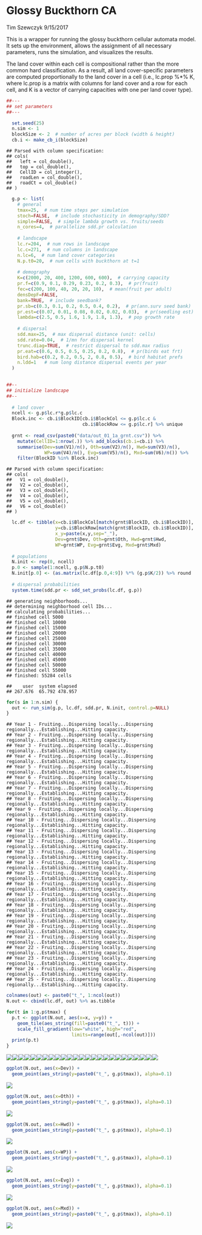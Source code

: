 Glossy Buckthorn CA
================
Tim Szewczyk
9/15/2017

This is a wrapper for running the glossy buckthorn cellular automata model. It sets up the environment, allows the assignment of all necessary parameters, runs the simulation, and visualizes the results.

The land cover within each cell is compositional rather than the more common hard classification. As a result, all land cover-specific parameters are computed proportionally to the land cover in a cell (i.e., lc.prop %\*% K, where lc.prop is a matrix with columns for land cover and a row for each cell, and K is a vector of carrying capacities with one per land cover type).

``` r
##---
## set parameters
##---

  set.seed(25)
  n.sim <- 1
  blockSize <- 2  # number of acres per block (width & height)
  cb.i <- make_cb_i(blockSize)
```

    ## Parsed with column specification:
    ## cols(
    ##   left = col_double(),
    ##   top = col_double(),
    ##   CellID = col_integer(),
    ##   roadLen = col_double(),
    ##   roadCt = col_double()
    ## )

``` r
  g.p <- list(
    # general
    tmax=25,  # num time steps per simulation
    stoch=FALSE,  # include stochasticity in demography/SDD?
    simple=FALSE,  # simple lambda growth vs. fruits/seeds
    n_cores=4,  # parallelize sdd.pr calculation
    
    # landscape
    lc.r=204,  # num rows in landscape
    lc.c=271,  # num columns in landscape
    n.lc=6,  # num land cover categories
    N.p.t0=20,  # num cells with buckthorn at t=1
    
    # demography
    K=c(2000, 20, 400, 1200, 600, 600),  # carrying capacity
    pr.f=c(0.9, 0.1, 0.29, 0.23, 0.2, 0.3),  # pr(fruit)
    fec=c(200, 100, 40, 20, 20, 10),  # mean(fruit per adult)
    densDepF=FALSE,
    bank=TRUE,  # include seedbank?
    pr.sb=c(0.3, 0.1, 0.2, 0.5, 0.4, 0.2),  # pr(ann.surv seed bank)
    pr.est=c(0.07, 0.01, 0.08, 0.02, 0.02, 0.03),  # pr(seedling est)
    lambda=c(2.5, 0.5, 1.6, 1.9, 1.8, 1.3),  # pop growth rate
    
    # dispersal
    sdd.max=25,  # max dispersal distance (unit: cells)
    sdd.rate=0.04,  # 1/mn for dispersal kernel
    trunc.diag=TRUE,  # restrict dispersal to sdd.max radius
    pr.eat=c(0.6, 0.5, 0.5, 0.25, 0.2, 0.8),  # pr(birds eat frt)
    bird.hab=c(0.2, 0.2, 0.5, 2, 0.8, 0.5),  # bird habitat prefs
    n.ldd=1   # num long distance dispersal events per year
  )
  

##--
## initialize landscape
##--
  
  # land cover
  ncell <- g.p$lc.r*g.p$lc.c
  Block.inc <- cb.i$BlockID[cb.i$BlockCol <= g.p$lc.c &
                            cb.i$BlockRow <= g.p$lc.r] %>% unique
  
  grnt <- read_csv(paste0("data/out_01_1a_grnt.csv")) %>% 
    mutate(CellID=1:nrow(.)) %>% add_blocks(cb.i=cb.i) %>% 
    summarise(Dev=sum(V1)/n(), Oth=sum(V2)/n(), Hwd=sum(V3)/n(), 
              WP=sum(V4)/n(), Evg=sum(V5)/n(), Mxd=sum(V6)/n()) %>%
    filter(BlockID %in% Block.inc) 
```

    ## Parsed with column specification:
    ## cols(
    ##   V1 = col_double(),
    ##   V2 = col_double(),
    ##   V3 = col_double(),
    ##   V4 = col_double(),
    ##   V5 = col_double(),
    ##   V6 = col_double()
    ## )

``` r
  lc.df <- tibble(x=cb.i$BlockCol[match(grnt$BlockID, cb.i$BlockID)],
                  y=cb.i$BlockRow[match(grnt$BlockID, cb.i$BlockID)],
                  x_y=paste(x,y,sep="_"),
                  Dev=grnt$Dev, Oth=grnt$Oth, Hwd=grnt$Hwd,
                  WP=grnt$WP, Evg=grnt$Evg, Mxd=grnt$Mxd)
  
  # populations
  N.init <- rep(0, ncell)
  p.0 <- sample(1:ncell, g.p$N.p.t0)
  N.init[p.0] <- (as.matrix(lc.df[p.0,4:9]) %*% (g.p$K/2)) %>% round
  
  # dispersal probabilities
  system.time(sdd.pr <- sdd_set_probs(lc.df, g.p))
```

    ## generating neighborhoods...
    ## determining neighborhood cell IDs...
    ## calculating probabilities...
    ## finished cell 5000 
    ## finished cell 10000 
    ## finished cell 15000 
    ## finished cell 20000 
    ## finished cell 25000 
    ## finished cell 30000 
    ## finished cell 35000 
    ## finished cell 40000 
    ## finished cell 45000 
    ## finished cell 50000 
    ## finished cell 55000 
    ## finished: 55284 cells

    ##    user  system elapsed 
    ## 267.676  65.792 478.957

``` r
for(s in 1:n.sim) {
  out <- run_sim(g.p, lc.df, sdd.pr, N.init, control.p=NULL)
}
```

    ## Year 1 - Fruiting...Dispersing locally...Dispersing regionally...Establishing...Hitting capacity.
    ## Year 2 - Fruiting...Dispersing locally...Dispersing regionally...Establishing...Hitting capacity.
    ## Year 3 - Fruiting...Dispersing locally...Dispersing regionally...Establishing...Hitting capacity.
    ## Year 4 - Fruiting...Dispersing locally...Dispersing regionally...Establishing...Hitting capacity.
    ## Year 5 - Fruiting...Dispersing locally...Dispersing regionally...Establishing...Hitting capacity.
    ## Year 6 - Fruiting...Dispersing locally...Dispersing regionally...Establishing...Hitting capacity.
    ## Year 7 - Fruiting...Dispersing locally...Dispersing regionally...Establishing...Hitting capacity.
    ## Year 8 - Fruiting...Dispersing locally...Dispersing regionally...Establishing...Hitting capacity.
    ## Year 9 - Fruiting...Dispersing locally...Dispersing regionally...Establishing...Hitting capacity.
    ## Year 10 - Fruiting...Dispersing locally...Dispersing regionally...Establishing...Hitting capacity.
    ## Year 11 - Fruiting...Dispersing locally...Dispersing regionally...Establishing...Hitting capacity.
    ## Year 12 - Fruiting...Dispersing locally...Dispersing regionally...Establishing...Hitting capacity.
    ## Year 13 - Fruiting...Dispersing locally...Dispersing regionally...Establishing...Hitting capacity.
    ## Year 14 - Fruiting...Dispersing locally...Dispersing regionally...Establishing...Hitting capacity.
    ## Year 15 - Fruiting...Dispersing locally...Dispersing regionally...Establishing...Hitting capacity.
    ## Year 16 - Fruiting...Dispersing locally...Dispersing regionally...Establishing...Hitting capacity.
    ## Year 17 - Fruiting...Dispersing locally...Dispersing regionally...Establishing...Hitting capacity.
    ## Year 18 - Fruiting...Dispersing locally...Dispersing regionally...Establishing...Hitting capacity.
    ## Year 19 - Fruiting...Dispersing locally...Dispersing regionally...Establishing...Hitting capacity.
    ## Year 20 - Fruiting...Dispersing locally...Dispersing regionally...Establishing...Hitting capacity.
    ## Year 21 - Fruiting...Dispersing locally...Dispersing regionally...Establishing...Hitting capacity.
    ## Year 22 - Fruiting...Dispersing locally...Dispersing regionally...Establishing...Hitting capacity.
    ## Year 23 - Fruiting...Dispersing locally...Dispersing regionally...Establishing...Hitting capacity.
    ## Year 24 - Fruiting...Dispersing locally...Dispersing regionally...Establishing...Hitting capacity.
    ## Year 25 - Fruiting...Dispersing locally...Dispersing regionally...Establishing...Hitting capacity.

``` r
colnames(out) <- paste0("t_", 1:ncol(out))
N.out <- cbind(lc.df, out) %>% as.tibble

for(t in 1:g.p$tmax) {
  p.t <- ggplot(N.out, aes(x=x, y=y)) + 
    geom_tile(aes_string(fill=paste0("t_", t))) + 
    scale_fill_gradient(low="white", high="red", 
                        limits=range(out[,-ncol(out)]))
  print(p.t)
}
```

![](ca_wrapper_files/figure-markdown_github-ascii_identifiers/plots-1.png)![](ca_wrapper_files/figure-markdown_github-ascii_identifiers/plots-2.png)![](ca_wrapper_files/figure-markdown_github-ascii_identifiers/plots-3.png)![](ca_wrapper_files/figure-markdown_github-ascii_identifiers/plots-4.png)![](ca_wrapper_files/figure-markdown_github-ascii_identifiers/plots-5.png)![](ca_wrapper_files/figure-markdown_github-ascii_identifiers/plots-6.png)![](ca_wrapper_files/figure-markdown_github-ascii_identifiers/plots-7.png)![](ca_wrapper_files/figure-markdown_github-ascii_identifiers/plots-8.png)![](ca_wrapper_files/figure-markdown_github-ascii_identifiers/plots-9.png)![](ca_wrapper_files/figure-markdown_github-ascii_identifiers/plots-10.png)![](ca_wrapper_files/figure-markdown_github-ascii_identifiers/plots-11.png)![](ca_wrapper_files/figure-markdown_github-ascii_identifiers/plots-12.png)![](ca_wrapper_files/figure-markdown_github-ascii_identifiers/plots-13.png)![](ca_wrapper_files/figure-markdown_github-ascii_identifiers/plots-14.png)![](ca_wrapper_files/figure-markdown_github-ascii_identifiers/plots-15.png)![](ca_wrapper_files/figure-markdown_github-ascii_identifiers/plots-16.png)![](ca_wrapper_files/figure-markdown_github-ascii_identifiers/plots-17.png)![](ca_wrapper_files/figure-markdown_github-ascii_identifiers/plots-18.png)![](ca_wrapper_files/figure-markdown_github-ascii_identifiers/plots-19.png)![](ca_wrapper_files/figure-markdown_github-ascii_identifiers/plots-20.png)![](ca_wrapper_files/figure-markdown_github-ascii_identifiers/plots-21.png)![](ca_wrapper_files/figure-markdown_github-ascii_identifiers/plots-22.png)![](ca_wrapper_files/figure-markdown_github-ascii_identifiers/plots-23.png)![](ca_wrapper_files/figure-markdown_github-ascii_identifiers/plots-24.png)![](ca_wrapper_files/figure-markdown_github-ascii_identifiers/plots-25.png)

``` r
ggplot(N.out, aes(x=Dev)) + 
  geom_point(aes_string(y=paste0("t_", g.p$tmax)), alpha=0.1)
```

![](ca_wrapper_files/figure-markdown_github-ascii_identifiers/plots-26.png)

``` r
ggplot(N.out, aes(x=Oth)) + 
  geom_point(aes_string(y=paste0("t_", g.p$tmax)), alpha=0.1)
```

![](ca_wrapper_files/figure-markdown_github-ascii_identifiers/plots-27.png)

``` r
ggplot(N.out, aes(x=Hwd)) + 
  geom_point(aes_string(y=paste0("t_", g.p$tmax)), alpha=0.1)
```

![](ca_wrapper_files/figure-markdown_github-ascii_identifiers/plots-28.png)

``` r
ggplot(N.out, aes(x=WP)) + 
  geom_point(aes_string(y=paste0("t_", g.p$tmax)), alpha=0.1)
```

![](ca_wrapper_files/figure-markdown_github-ascii_identifiers/plots-29.png)

``` r
ggplot(N.out, aes(x=Evg)) + 
  geom_point(aes_string(y=paste0("t_", g.p$tmax)), alpha=0.1)
```

![](ca_wrapper_files/figure-markdown_github-ascii_identifiers/plots-30.png)

``` r
ggplot(N.out, aes(x=Mxd)) + 
  geom_point(aes_string(y=paste0("t_", g.p$tmax)), alpha=0.1)
```

![](ca_wrapper_files/figure-markdown_github-ascii_identifiers/plots-31.png)
